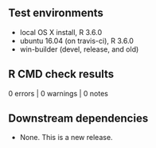 ## Test environments
* local OS X install, R 3.6.0
* ubuntu 16.04 (on travis-ci), R 3.6.0
* win-builder (devel, release, and old)

## R CMD check results

0 errors | 0 warnings | 0 notes

## Downstream dependencies
* None. This is a new release.
